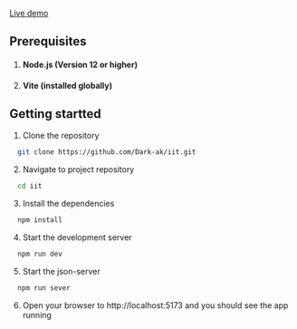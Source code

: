 
[Live demo](https://shimmering-starlight-885e99.netlify.app/)

## Prerequisites

1. #### Node.js (Version 12 or higher)

2. #### Vite (installed globally)

## Getting startted

1. Clone the repository  

```bash
  git clone https://github.com/Dark-ak/iit.git  
```
2. Navigate to project repository  
```bash 
  cd iit
```
3. Install the dependencies 
```bash
  npm install
```

4. Start the development server
```bash
  npm run dev
```
5. Start the json-server
```bash 
  npm run sever
```
6. Open your browser to http://localhost:5173 and you should see the app running
